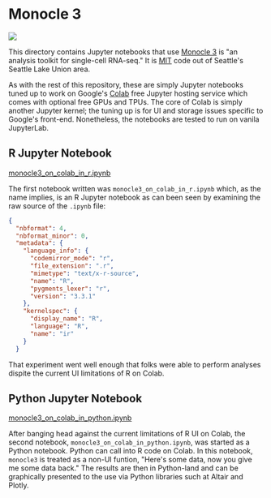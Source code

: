# Monocle 3

[![](https://reconstrue.github.io/single_cell_on_colab/monocle_cover_image.png)](https://cole-trapnell-lab.github.io/monocle3/)

This directory contains Jupyter notebooks that use
[Monocle 3](https://cole-trapnell-lab.github.io/monocle3/) is "an analysis
toolkit for single-cell RNA-seq." It is
[MIT](https://github.com/cole-trapnell-lab/monocle3/blob/master/LICENSE.md)
code out of Seattle's Seattle Lake Union area.

As with the rest of this repository, these are simply Jupyter
notebooks tuned up to work on Google's
[Colab](https://colab.research.google.com/) free Jupyter hosting
service which comes with optional free GPUs and TPUs. The core of Colab
is simply another Jupyter kernel; the tuning up is for UI and storage issues
specific to Google's front-end. Nonetheless, the
notebooks are tested to run on vanila JupyterLab.

## R Jupyter Notebook

[monocle3_on_colab_in_r.ipynb](./monocle3_on_colab_in_r.ipynb)

The first notebook written was `monocle3_on_colab_in_r.ipynb` which, as the 
name implies, is an R Jupyter notebook as can been seen by examining the raw 
source of the `.ipynb` file:
```json
{
  "nbformat": 4,
  "nbformat_minor": 0,
  "metadata": {
    "language_info": {
      "codemirror_mode": "r",
      "file_extension": ".r",
      "mimetype": "text/x-r-source",
      "name": "R",
      "pygments_lexer": "r",
      "version": "3.3.1"
    },
    "kernelspec": {
      "display_name": "R",
      "language": "R",
      "name": "ir"
    }
  }
```

That experiment went well enough that folks were able to perform analyses 
dispite the current UI limitations of R on Colab.

## Python Jupyter Notebook

[monocle3_on_colab_in_python.ipynb](./monocle3_on_colab_in_python.ipynb)

After banging head against the current limitations of R UI on Colab,
the second notebook, `monocle3_on_colab_in_python.ipynb`, was started
as a Python notebook. Python can call into R code on Colab. In this
notebook, `monocle3` is treated as a non-UI funtion, "Here's some
data, now you give me some data back." The results are then in
Python-land and can be graphically presented to the use via Python
libraries such at Altair and Plotly.



